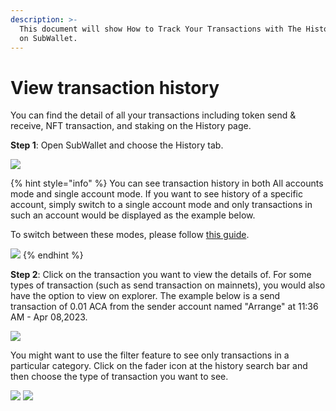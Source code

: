 ```yaml
---
description: >-
  This document will show How to Track Your Transactions with The History Page
  on SubWallet.
---
```


# View transaction history

You can find the detail of all your transactions including token send & receive, NFT transaction, and staking on the History page.

**Step 1**: Open SubWallet and choose the History tab.

![](<../.gitbook/assets/image (207).png>)

{% hint style="info" %}
You can see transaction history in both All accounts mode and single account mode. If you want to see history of a specific account, simply switch to a single account mode and only transactions in such an account would be displayed as the example below.&#x20;

To switch between these modes, please follow [this guide](broken-reference).

![](<../.gitbook/assets/image (218).png>)
{% endhint %}

**Step 2**: Click on the transaction you want to view the details of. For some types of transaction (such as send transaction on mainnets), you would also have the option to view on explorer. The example below is a send transaction of 0.01 ACA from the sender account named "Arrange" at 11:36 AM - Apr 08,2023.&#x20;

![](<../.gitbook/assets/image (208).png>)

You might want to use the filter feature to see only transactions in a particular category. Click on the fader icon at the history search bar and then choose the type of transaction you want to see.

![](<../.gitbook/assets/image (222).png>) ![](<../.gitbook/assets/image (214).png>)
